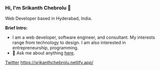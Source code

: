 ### Hi, I'm Srikanth Chebrolu 👋
Web Developer based in Hyderabad, India.

**Brief Intro:**
- I am a web developer, software engineer, and consultant. My interests range from technology to design. I am also interested in entrepreneurship, programming.
- 💬 Ask me about anything [here](https://github.com/SrikanthChebrolu/srikanthchebrolu/issues).



[Twitter](https://twitter.com/srikantchebrolu)
https://srikanthchebrolu.netlify.app/
